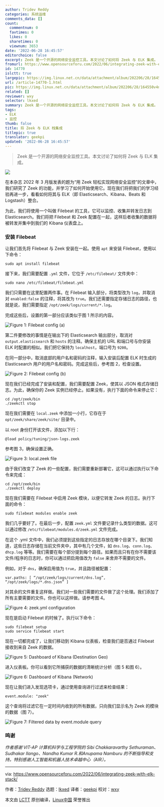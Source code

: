 ```yaml
---
author: Tridev Reddy
categories: 系统运维
comments_data: []
count:
  commentnum: 0
  favtimes: 0
  likes: 0
  sharetimes: 0
  viewnum: 3653
date: '2022-06-28 16:45:57'
editorchoice: false
excerpt: Zeek 是一个开源的网络安全监控工具。本文讨论了如何将 Zeek 与 ELK 集成。
fromurl: https://www.opensourceforu.com/2022/06/integrating-zeek-with-elk-stack/
id: 14770
islctt: true
largepic: https://img.linux.net.cn/data/attachment/album/202206/28/164550v4nuk3g7ux77y77v.jpg
url: /article-14770-1.html
pic: https://img.linux.net.cn/data/attachment/album/202206/28/164550v4nuk3g7ux77y77v.jpg.thumb.jpg
related: []
reviewer: wxy
selector: lkxed
summary: Zeek 是一个开源的网络安全监控工具。本文讨论了如何将 Zeek 与 ELK 集成。
tags:
- ELK
- 监控
thumb: false
title: 将 Zeek 与 ELK 栈集成
titlepic: true
translator: geekpi
updated: '2022-06-28 16:45:57'
---
```



> 
> Zeek 是一个开源的网络安全监控工具。本文讨论了如何将 Zeek 与 ELK 集成。
> 
> 
> 


![](/data/attachment/album/202206/28/164550v4nuk3g7ux77y77v.jpg)


在本杂志 2022 年 3 月版发表的题为“用 Zeek 轻松实现网络安全监控”的文章中，我们研究了 Zeek 的功能，并学习了如何开始使用它。现在我们将把我们的学习经验再进一步，看看如何将其与 ELK（即 Elasticsearch、Kibana、Beats 和 Logstash）整合。


为此，我们将使用一个叫做 Filebeat 的工具，它可以监控、收集并转发日志到 Elasticsearch。我们将把 Filebeat 和 Zeek 配置在一起，这样后者收集的数据将被转发并集中到我们的 Kibana 仪表盘上。


### 安装 Filebeat


让我们首先将 Filebeat 与 Zeek 安装在一起。使用 `apt` 来安装 Filebeat，使用以下命令：



```
sudo apt install filebeat

```

接下来，我们需要配置 `.yml` 文件，它位于 `/etc/filebeat/` 文件夹中：



```
sudo nano /etc/filebeat/filebeat.yml

```

我们只需要在这里配置两件事。在 Filebeat 输入部分，将类型改为 `log`，并取消对 `enabled:false` 的注释，将其改为 `true`。我们还需要指定存储日志的路径，也就是说，我们需要指定 `/opt/zeek/logs/current/*.log`。


完成这些后，设置的第一部分应该类似于图 1 所示的内容。


![Figure 1: Filebeat config (a)](/data/attachment/album/202206/28/164559gyxssyfvpjrj1f1k.jpg)


第二件要修改的事情是在输出下的 Elasticsearch 输出部分，取消对 `output.elasticsearch` 和 `hosts` 的注释。确保主机的 URL 和端口号与你安装 ELK 时配置的相似。我们把它保持为 `localhost`，端口号为 `9200`。


在同一部分中，取消底部的用户名和密码的注释，输入安装后配置 ELK 时生成的 Elasticsearch 用户的用户名和密码。完成这些后，参考图 2，检查设置。


![Figure 2: Filebeat config (b)](/data/attachment/album/202206/28/164559wmvvezzvyz8v8bhd.jpg)


现在我们已经完成了安装和配置，我们需要配置 Zeek，使其以 JSON 格式存储日志。为此，确保你的 Zeek 实例已经停止。如果没有，执行下面的命令来停止它：



```
cd /opt/zeek/bin
./zeekctl stop

```

现在我们需要在 `local.zeek` 中添加一小行，它存在于 `opt/zeek/share/zeek/site/` 目录中。


以 root 身份打开该文件，添加以下行：



```
@load policy/tuning/json-logs.zeek

```

参考图 3，确保设置正确。


![Figure 3: local.zeek file](/data/attachment/album/202206/28/164559kowywewbe79w4fhb.jpg)


由于我们改变了 Zeek 的一些配置，我们需要重新部署它，这可以通过执行以下命令来完成：



```
cd /opt/zeek/bin
./zeekctl deploy

```

现在我们需要在 Filebeat 中启用 Zeek 模块，以便它转发 Zeek 的日志。执行下面的命令：



```
sudo filebeat modules enable zeek

```

我们几乎要好了。在最后一步，配置 `zeek.yml` 文件要记录什么类型的数据。这可以通过修改 `/etc/filebeat/modules.d/zeek.yml` 文件完成。


在这个 .yml 文件中，我们必须提到这些指定的日志存放在哪个目录下。我们知道，这些日志存储在当前文件夹中，其中有几个文件，如 `dns.log`、`conn.log`、`dhcp.log` 等等。我们需要在每个部分提到每个路径。如果而且只有在你不需要该文件/程序的日志时，你可以通过把启用值改为 `false` 来舍弃不需要的文件。


例如，对于 `dns`，确保启用值为 `true`，并且路径被配置：



```
var.paths: [ “/opt/zeek/logs/current/dns.log”, “/opt/zeek/logs/*.dns.json” ]

```

对其余的文件重复这样做。我们对一些我们需要的文件做了这个处理。我们添加了所有主要需要的文件。你也可以这样做。请参考图 4。


![Figure 4: zeek.yml configuration](/data/attachment/album/202206/28/164559tzsssbeyb4b5yi55.jpg)


现在是启动 Filebeat 的时候了。执行以下命令：



```
sudo filebeat setup
sudo service filebeat start

```

现在一切都完成了，让我们移动到 Kibana 仪表板，检查我们是否通过 Filebeat 接收到来自 Zeek 的数据。


![Figure 5: Dashboard of Kibana (Destination Geo)](/data/attachment/album/202206/28/164600fj5zaw3nah3d1nza.jpg)


进入仪表板。你可以看到它所捕获的数据的清晰统计分析（图 5 和图 6）。


![Figure 6: Dashboard of Kibana (Network)](/data/attachment/album/202206/28/164601rsrhrtp2uutths3h.jpg)


现在让我们进入发现选项卡，通过使用查询进行过滤来检查结果：



```
event.module: "zeek"

```

这个查询将过滤它在一定时间内收到的所有数据，只向我们显示名为 Zeek 的模块的数据（图 7）。


![Figure 7: Filtered data by event.module query](/data/attachment/album/202206/28/164602ie6kj6eenb2r03r1.jpg)


### 鸣谢


*作者感谢 VIT-AP 计算机科学与工程学院的 Sibi Chakkaravarthy Sethuraman、Sudhakar Ilango、Nandha Kumar R.和Anupama Namburu 的不断指导和支持。特别感谢人工智能和机器人技术卓越中心（AIR）。*




---


via: <https://www.opensourceforu.com/2022/06/integrating-zeek-with-elk-stack/>


作者：[Tridev Reddy](https://www.opensourceforu.com/author/tridev-reddy/) 选题：[lkxed](https://github.com/lkxed) 译者：[geekpi](https://github.com/geekpi) 校对：[wxy](https://github.com/wxy)


本文由 [LCTT](https://github.com/LCTT/TranslateProject) 原创编译，[Linux中国](https://linux.cn/) 荣誉推出